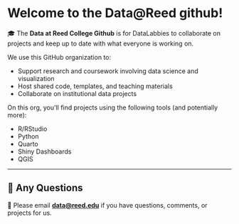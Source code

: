 # Welcome to the Data@Reed github!

🎓 The **Data at Reed College Github** is for DataLabbies to collaborate on projects and keep up to date with what everyone is working on. 

We use this GitHub organization to:
- Support research and coursework involving data science and visualization
- Host shared code, templates, and teaching materials
- Collaborate on institutional data projects

On this org, you'll find projects using the following tools (and potentially more):  
- R/RStudio
- Python
- Quarto
- Shiny Dashboards
- QGIS 

---

## 💬 Any Questions 

📣 Please email **data@reed.edu** if you have questions, comments, or projects for us. 

